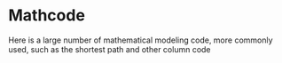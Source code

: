 # Mathcode
 Here is a large number of mathematical modeling code, more commonly used, such as the shortest path and other column code
